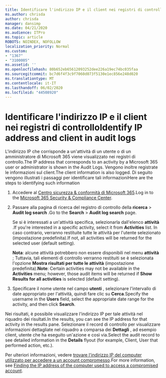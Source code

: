 ```yaml
---
title: Identificare l'indirizzo IP e il client nei registri di controllo
ms.author: chrisda
author: chrisda
manager: dansimp
ms.date: 04/21/2020
ms.audience: ITPro
ms.topic: article
ROBOTS: NOINDEX, NOFOLLOW
localization_priority: Normal
ms.custom:
- "1367"
- "3100005"
ms.assetid: ''
ms.openlocfilehash: 80b652eb65612093252dee226a19ec74bc035faa
ms.sourcegitcommit: bc7d6f4f3c9f7060d073f5130e1ec856e248d020
ms.translationtype: MT
ms.contentlocale: it-IT
ms.lasthandoff: 06/02/2020
ms.locfileid: "44508920"
---
```

# <a name="identify-ip-address-and-client-in-audit-logs"></a><span data-ttu-id="7cd02-102">Identificare l'indirizzo IP e il client nei registri di controllo</span><span class="sxs-lookup"><span data-stu-id="7cd02-102">Identify IP address and client in audit logs</span></span>

<span data-ttu-id="7cd02-103">L'indirizzo IP che corrisponde a un'attività di un utente o di un amministratore di Microsoft 365 viene visualizzato nei registri di controllo.</span><span class="sxs-lookup"><span data-stu-id="7cd02-103">The IP address that corresponds to an activity by a Microsoft 365 user or administrator is shown in the Audit Logs.</span></span> <span data-ttu-id="7cd02-104">Vengono inoltre registrate le informazioni sul client.</span><span class="sxs-lookup"><span data-stu-id="7cd02-104">The client information is also logged.</span></span> <span data-ttu-id="7cd02-105">Di seguito vengono illustrati i passaggi per identificare tali informazioni</span><span class="sxs-lookup"><span data-stu-id="7cd02-105">Here are the steps to identifying such information</span></span>

1. <span data-ttu-id="7cd02-106">Accedere al [Centro sicurezza & conformità di Microsoft 365](https://protection.office.com/).</span><span class="sxs-lookup"><span data-stu-id="7cd02-106">Log in to the [Microsoft 365 Security & Compliance Center](https://protection.office.com/).</span></span>

2. <span data-ttu-id="7cd02-107">Passare alla pagina di ricerca del registro di controllo della **ricerca**  >  **Audit log search** .</span><span class="sxs-lookup"><span data-stu-id="7cd02-107">Go to the **Search** > **Audit log search** page.</span></span>

   <span data-ttu-id="7cd02-108">Se si è interessati a un'attività specifica, selezionarla dall'elenco **attività** .</span><span class="sxs-lookup"><span data-stu-id="7cd02-108">If you're interested in a specific activity, select it from **Activities** list.</span></span> <span data-ttu-id="7cd02-109">In caso contrario, verranno restituite tutte le attività per l'utente selezionato (impostazione predefinita).</span><span class="sxs-lookup"><span data-stu-id="7cd02-109">If not, all activities will be returned for the selected user (default setting).</span></span>

   <span data-ttu-id="7cd02-110">**Nota**: alcune attività potrebbero non essere disponibili nel menu **attività** ; Tuttavia, tali elementi di controllo verranno restituiti se è selezionata l'opzione **Mostra risultati per tutte le attività** (impostazione predefinita).</span><span class="sxs-lookup"><span data-stu-id="7cd02-110">**Note**: Certain activities may not be available in the **Activities** menu; however, those audit items will be returned if **Show Results for all activities** is selected (default setting).</span></span>

3. <span data-ttu-id="7cd02-111">Specificare il nome utente nel campo **utenti** , selezionare l'intervallo di date appropriato per l'attività, quindi fare clic su **Cerca**.</span><span class="sxs-lookup"><span data-stu-id="7cd02-111">Specify the username in the **Users** field, select the appropriate date range for the activity, and then click **Search**.</span></span>

<span data-ttu-id="7cd02-112">Nei risultati, è possibile visualizzare l'indirizzo IP per tale attività nel riquadro dei risultati.</span><span class="sxs-lookup"><span data-stu-id="7cd02-112">In the results, you can see the IP address for that activity in the results pane.</span></span> <span data-ttu-id="7cd02-113">Selezionare il record di controllo per visualizzare informazioni dettagliate nel riquadro a comparsa dei **Dettagli** , ad esempio client, utente che ha eseguito un'azione e così via.</span><span class="sxs-lookup"><span data-stu-id="7cd02-113">Select the audit record to see detailed information in the **Details** flyout (for example, Client, User that performed action, etc.).</span></span>

<span data-ttu-id="7cd02-114">Per ulteriori informazioni, vedere [trovare l'indirizzo IP del computer utilizzato per accedere a un account compromesso](https://docs.microsoft.com/microsoft-365/compliance/auditing-troubleshooting-scenarios#find-the-ip-address-of-the-computer-used-to-access-a-compromised-account).</span><span class="sxs-lookup"><span data-stu-id="7cd02-114">For more information, see [Finding the IP address of the computer used to access a compromised account](https://docs.microsoft.com/microsoft-365/compliance/auditing-troubleshooting-scenarios#find-the-ip-address-of-the-computer-used-to-access-a-compromised-account).</span></span>
